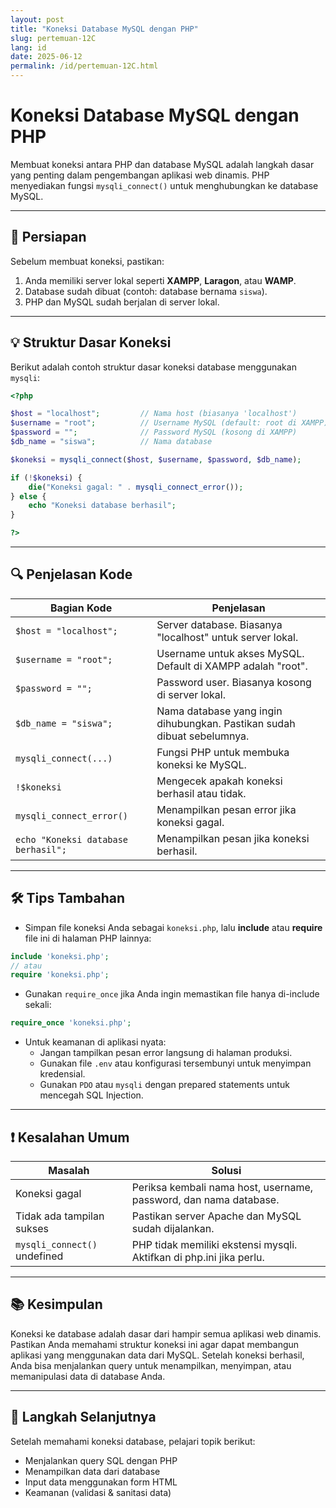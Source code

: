 ```yaml
---
layout: post
title: "Koneksi Database MySQL dengan PHP"
slug: pertemuan-12C
lang: id
date: 2025-06-12
permalink: /id/pertemuan-12C.html
---
```


# Koneksi Database MySQL dengan PHP

Membuat koneksi antara PHP dan database MySQL adalah langkah dasar yang penting dalam pengembangan aplikasi web dinamis. PHP menyediakan fungsi `mysqli_connect()` untuk menghubungkan ke database MySQL.

---

## 🔧 Persiapan

Sebelum membuat koneksi, pastikan:

1. Anda memiliki server lokal seperti **XAMPP**, **Laragon**, atau **WAMP**.
2. Database sudah dibuat (contoh: database bernama `siswa`).
3. PHP dan MySQL sudah berjalan di server lokal.

---

## 💡 Struktur Dasar Koneksi

Berikut adalah contoh struktur dasar koneksi database menggunakan `mysqli`:

```php
<?php

$host = "localhost";         // Nama host (biasanya 'localhost')
$username = "root";          // Username MySQL (default: root di XAMPP)
$password = "";              // Password MySQL (kosong di XAMPP)
$db_name = "siswa";          // Nama database

$koneksi = mysqli_connect($host, $username, $password, $db_name);

if (!$koneksi) {
    die("Koneksi gagal: " . mysqli_connect_error());
} else {
    echo "Koneksi database berhasil";
}

?>
```

---

## 🔍 Penjelasan Kode

| Bagian Kode                         | Penjelasan                                                              |
| ----------------------------------- | ----------------------------------------------------------------------- |
| `$host = "localhost";`              | Server database. Biasanya "localhost" untuk server lokal.               |
| `$username = "root";`               | Username untuk akses MySQL. Default di XAMPP adalah "root".             |
| `$password = "";`                   | Password user. Biasanya kosong di server lokal.                         |
| `$db_name = "siswa";`               | Nama database yang ingin dihubungkan. Pastikan sudah dibuat sebelumnya. |
| `mysqli_connect(...)`               | Fungsi PHP untuk membuka koneksi ke MySQL.                              |
| `!$koneksi`                         | Mengecek apakah koneksi berhasil atau tidak.                            |
| `mysqli_connect_error()`            | Menampilkan pesan error jika koneksi gagal.                             |
| `echo "Koneksi database berhasil";` | Menampilkan pesan jika koneksi berhasil.                                |

---

## 🛠 Tips Tambahan

- Simpan file koneksi Anda sebagai `koneksi.php`, lalu **include** atau **require** file ini di halaman PHP lainnya:

```php
include 'koneksi.php';
// atau
require 'koneksi.php';
```

- Gunakan `require_once` jika Anda ingin memastikan file hanya di-include sekali:

```php
require_once 'koneksi.php';
```

- Untuk keamanan di aplikasi nyata:
  - Jangan tampilkan pesan error langsung di halaman produksi.
  - Gunakan file `.env` atau konfigurasi tersembunyi untuk menyimpan kredensial.
  - Gunakan `PDO` atau `mysqli` dengan prepared statements untuk mencegah SQL Injection.

---

## ❗ Kesalahan Umum

| Masalah                      | Solusi                                                              |
| ---------------------------- | ------------------------------------------------------------------- |
| Koneksi gagal                | Periksa kembali nama host, username, password, dan nama database.   |
| Tidak ada tampilan sukses    | Pastikan server Apache dan MySQL sudah dijalankan.                  |
| `mysqli_connect()` undefined | PHP tidak memiliki ekstensi mysqli. Aktifkan di php.ini jika perlu. |

---

## 📚 Kesimpulan

Koneksi ke database adalah dasar dari hampir semua aplikasi web dinamis. Pastikan Anda memahami struktur koneksi ini agar dapat membangun aplikasi yang menggunakan data dari MySQL. Setelah koneksi berhasil, Anda bisa menjalankan query untuk menampilkan, menyimpan, atau memanipulasi data di database Anda.

---

## 🚀 Langkah Selanjutnya

Setelah memahami koneksi database, pelajari topik berikut:

- Menjalankan query SQL dengan PHP
- Menampilkan data dari database
- Input data menggunakan form HTML
- Keamanan (validasi & sanitasi data)
